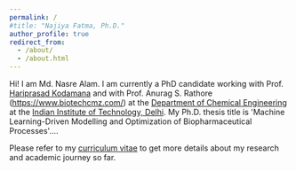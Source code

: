 ```yaml
---
permalink: /
#title: "Najiya Fatma, Ph.D."
author_profile: true
redirect_from: 
  - /about/
  - /about.html
---
```


Hi! I am Md. Nasre Alam. I am currently a PhD candidate working with Prof. [Hariprasad Kodamana](https://web.iitd.ac.in/~kodamana/index.html) and with Prof. Anurag S. Rathore (https://www.biotechcmz.com/) at the [Department of Chemical Engineering](https://chemical.iitd.ac.in/) at the [Indian Institute of Technology, Delhi](https://home.iitd.ac.in/). My Ph.D. thesis title is 'Machine Learning-Driven Modelling and Optimization of Biopharmaceutical Processes'....


Please refer to my [curriculum vitae](https://drive.google.com/file/d/1Xsk0nvcldQVAhom8ZkF6-xZK-C1y5Z4S/view?usp=sharing) to get more details about my research and academic journey so far.  
